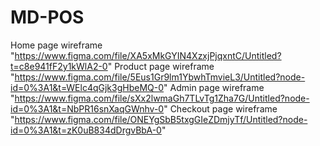 # MD-POS

Home page wireframe "https://www.figma.com/file/XA5xMkGYIN4XzxjPjqxntC/Untitled?t=c8e941fF2y1kWlA2-0"
Product page wireframe "https://www.figma.com/file/5Eus1Gr9lm1YbwhTmvieL3/Untitled?node-id=0%3A1&t=WElc4qGjk3gHbeMQ-0"
Admin page wireframe "https://www.figma.com/file/sXx2lwmaGh7TLvTg1Zha7G/Untitled?node-id=0%3A1&t=NbPR16snXaqGWnhv-0"
Checkout page wireframe "https://www.figma.com/file/ONEYgSbB5txgGIeZDmjyTf/Untitled?node-id=0%3A1&t=zK0uB834dDrgvBbA-0"